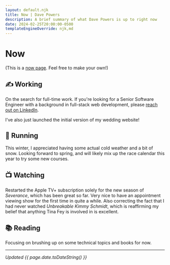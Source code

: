 ```yaml
---
layout: default.njk
title: Now | Dave Powers
description: A brief summary of what Dave Powers is up to right now
date: 2024-02-25T20:00:00-0500
templateEngineOverride: njk,md
---
```


# Now

(This is a [now page](https://nownownow.com/about). Feel free to make your own!)

## ✍️ Working

On the search for full-time work. If you're looking for a Senior Software Engineer with a background in full-stack web development, please [reach out on LinkedIn](https://www.linkedin.com/in/davejpowers/).

I've also just launched the initial version of my wedding website!

## 👟 Running

This winter, I appreciated having some actual cold weather and a bit of snow. Looking forward to spring, and will likely mix up the race calendar this year to try some new courses.

## 📺 Watching

Restarted the Apple TV+ subscription solely for the new season of _Severance_, which has been great so far. Very nice to have an appointment viewing show for the first time in quite a while. Also correcting the fact that I had never watched _Unbreakable Kimmy Schmidt_, which is reaffirming my belief that anything Tina Fey is involved in is excellent.

## 📚 Reading

Focusing on brushing up on some technical topics and books for now.

---

_Updated {{ page.date.toDateString() }}_
